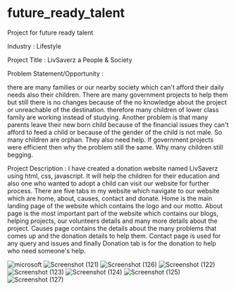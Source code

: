 # future_ready_talent
Project for future ready talent

Industry : Lifestyle

Project Title : LivSaverz a People & Society

Problem Statement/Opportunity :

there are many families or our nearby society which can't afford their daily needs also their children. There are many government projects to help them but still there is no changes because of the no knowledge about the project or unreachable of the destination. therefore many children of lower class family are working instead of studying. Another problem is that many parents leave their new born child because of the financial issues they can't afford to feed a child or because of the gender of the child is not male. So many children are orphan. They also need help. If government projects were efficient then why the problem still the same. Why many children still begging.

Project Description :
I have created a donation website named LivSaverz using html, css, javascript. It will help the children for their education and also one who wanted to adopt a child can visit our website for further process. There are five tabs in my website which navigate to our website which are home, about, causes, contact and donate. Home is the main landing page of the website which contains the logo and our motto. About page is the most important part of the website which contains our blogs, helping projects, our volunteers details and many more details about the project. Causes page contains the details about the many problems that comes up and the donation details to help them. Contact page is used for any query and issues and finally Donation tab is for the donation to help who need someone's help.

![microsoft](https://user-images.githubusercontent.com/104278426/196472517-25922137-3ba0-4f89-9364-4cfe944d0cba.jpeg)
![Screenshot (121)](https://user-images.githubusercontent.com/104278426/196472548-7efad2eb-0d95-45fc-8b45-7de4edc37bf6.png)
![Screenshot (126)](https://user-images.githubusercontent.com/104278426/196472630-d76df5a7-472a-4e36-9e7d-bde8ea87164e.png)
![Screenshot (122)](https://user-images.githubusercontent.com/104278426/196472647-ba71dbba-7598-4fb8-a1e3-9720da4582f3.png)
![Screenshot (123)](https://user-images.githubusercontent.com/104278426/196472668-8bee98d1-5661-4d4c-bbc2-51e18831f367.png)
![Screenshot (124)](https://user-images.githubusercontent.com/104278426/196472677-d93b10ba-7c98-4fc2-ac3b-c3a085e55542.png)
![Screenshot (125)](https://user-images.githubusercontent.com/104278426/196472684-3bfd55ba-39ae-4127-8fc6-6c3b5e7f6e2e.png)
![Screenshot (127)](https://user-images.githubusercontent.com/104278426/196472702-4401c2b9-a53a-464c-9571-2769e5c19795.png)
